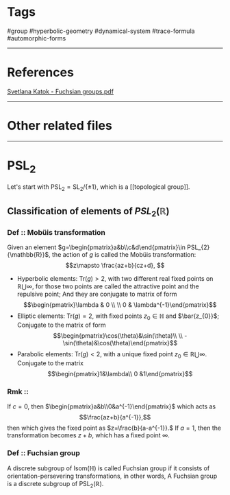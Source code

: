 # Tags
#group #hyperbolic-geometry #dynamical-system #trace-formula #automorphic-forms 

---

# References
[Svetlana Katok - Fuchsian groups.pdf](hook://file/UKqzoIW8l?p=Z2VvbWV0cnkvSHlwZXJib2xpYyBnZW9tZXRyeQ==&n=Svetlana%20Katok%20%2D%20Fuchsian%20groups%2Epdf#p=16&x=0&y=0&s=537&e=564)

---


# Other related files


---

# $\text{PSL}_{2}$
Let's start with $\text{PSL}_{2}=\text{SL}_{2}/\{\pm1\}$, which is a [[topological group]].
## Classification of elements of $PSL_{2}(\mathbb{R})$
### Def :: Mobüis transformation
Given an element $g=\begin{pmatrix}a&b\\c&d\end{pmatrix}\in PSL_{2}{\mathbb{R}}$, the action of $g$ is called the Mobüis transformation: $$z\mapsto \frac{az+b}{cz+d}, $$
* Hyperbolic elements: $\text{Tr}(g)>2$, with two different real fixed points on $\mathbb{R}\bigcup\infty$, for those two points are called the attractive point and the repulsive point;
	And they are conjugate to matrix of form $$\begin{pmatrix}\lambda & 0 \\ \\ 0 & \lambda^{-1}\end{pmatrix}$$
* Elliptic elements: $\text{Tr}(g)=2$, with fixed points $z_{0}\in \mathbb{H}$ and $\bar{z_{0}}$;
	Conjugate to the matrix of form $$\begin{pmatrix}\cos(\theta)&\sin(\theta)\\ \\ -\sin(\theta)&\cos(\theta)\end{pmatrix}$$
* Parabolic elements: $\text{Tr}(g)<2$, with a unique fixed point $z_{0}\in \mathbb{R}\bigcup\infty$.
	Conjugate to the matrix $$\begin{pmatrix}1&\lambda\\ 0 &1\end{pmatrix}$$
### Rmk ::
 If $c=0$, then $\begin{pmatrix}a&b\\0&a^{-1}\end{pmatrix}$ which acts as $$\frac{az+b}{a^{-1}},$$
 then which gives the fixed point as $z=\frac{b}{a-a^{-1}}.$ If $a=1$, then the transformation becomes $z+b$, which has a fixed point $\infty$.

  
### Def :: Fuchsian group

A discrete subgroup of $\text{Isom}(\mathbb{H})$ is called Fuchsian group if it consists of orientation-persevering transformations, in other words, A Fuchsian group is a discrete subgroup of $\text{PSL}_{2}(\mathbb{R})$. 


